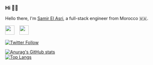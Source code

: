 ### Hi 👋🏼

Hello there, I'm <a href="https://github.com/samir-elasri">Samir El Asri</a>, a full-stack engineer from Morocco 🇲🇦.

<a href="https://linkedin.com/in/samir-elasri"><img width="30px" src="https://img.icons8.com/color/144/000000/linkedin-circled--v1.png"/></a>
&nbsp;&nbsp;
<a href="https://twitter.com/samir_el_asri"><img width="30px" src="https://img.icons8.com/color/144/000000/twitter-circled--v1.png"/>
  
<div><img alt="Twitter Follow" src="https://img.shields.io/twitter/follow/samir_el_asri?style=for-the-badge"></div>

[![Anurag's GitHub stats](https://github-readme-stats.vercel.app/api?username=samir-elasri&theme=github_dark)](https://github.com/anuraghazra/github-readme-stats)<br>
[![Top Langs](https://github-readme-stats.vercel.app/api/top-langs/?username=samir-elasri&theme=github_dark)](https://github.com/anuraghazra/github-readme-stats)
